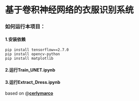 # 基于卷积神经网络的衣服识别系统

### 如何运行本项目：
#### 1.安装依赖
```
pip install tensorflow==2.7.0
pip install opencv-python
pip install matplotlib
```
#### 2.运行Train_UNET.ipynb
#### 3.运行Extract_Dress.ipynb
based on @<a href='https://towardsdatascience.com/dress-segmentation-with-autoencoder-in-keras-497cf1fd169a'><b>cerlymarco</b></a>
